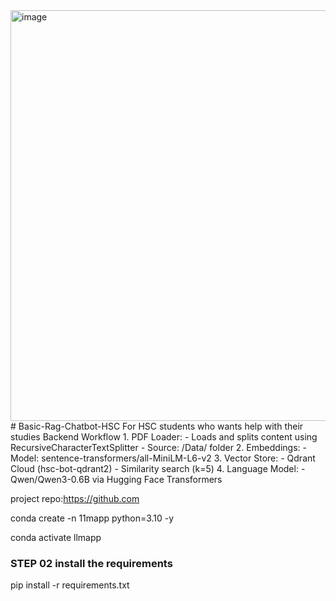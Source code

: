 <img width="760" height="657" alt="image" src="https://github.com/user-attachments/assets/611323fc-0276-4621-a3c6-9cfc4af018ba" />
# Basic-Rag-Chatbot-HSC
For HSC students who wants help with their studies
Backend Workflow
1. PDF Loader:
- Loads and splits content using RecursiveCharacterTextSplitter
- Source: /Data/ folder
2. Embeddings:
- Model: sentence-transformers/all-MiniLM-L6-v2
3. Vector Store:
- Qdrant Cloud (hsc-bot-qdrant2)
- Similarity search (k=5)
4. Language Model:
- Qwen/Qwen3-0.6B via Hugging Face Transformers

project repo:https://github.com

conda create -n 11mapp python=3.10 -y

conda activate llmapp

### STEP 02 install the requirements

pip install -r requirements.txt

